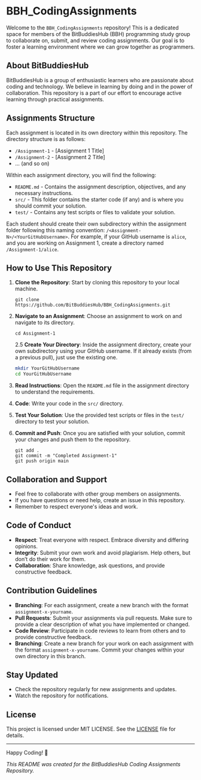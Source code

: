 # BBH_CodingAssignments

Welcome to the `BBH_CodingAssignments` repository! This is a dedicated space for members of the BitBuddiesHub (BBH) programming study group to collaborate on, submit, and review coding assignments. Our goal is to foster a learning environment where we can grow together as programmers.

## About BitBuddiesHub

BitBuddiesHub is a group of enthusiastic learners who are passionate about coding and technology. We believe in learning by doing and in the power of collaboration. This repository is a part of our effort to encourage active learning through practical assignments.

## Assignments Structure

Each assignment is located in its own directory within this repository. The directory structure is as follows:

- `/Assignment-1` - [Assignment 1 Title]
- `/Assignment-2` - [Assignment 2 Title]
- ... (and so on)

Within each assignment directory, you will find the following:

- `README.md` - Contains the assignment description, objectives, and any necessary instructions.
- `src/` - This folder contains the starter code (if any) and is where you should commit your solution.
- `test/` - Contains any test scripts or files to validate your solution.

Each student should create their own subdirectory within the assignment folder following this naming convention: `/<Assignment-N>/<YourGitHubUsername>`. For example, if your GitHub username is `alice`, and you are working on Assignment 1, create a directory named `/Assignment-1/alice`.

## How to Use This Repository

1. **Clone the Repository**: Start by cloning this repository to your local machine.
   ```
   git clone https://github.com/BitBuddiesHub/BBH_CodingAssignments.git
   ```

2. **Navigate to an Assignment**: Choose an assignment to work on and navigate to its directory.
   ```
   cd Assignment-1
   ```
    2.5 **Create Your Directory**: Inside the assignment directory, create your own subdirectory using your GitHub username. If it already exists (from a previous pull), just use the existing one.

    ```bash
    mkdir YourGitHubUsername
    cd YourGitHubUsername
    ```

3. **Read Instructions**: Open the `README.md` file in the assignment directory to understand the requirements.

4. **Code**: Write your code in the `src/` directory.

5. **Test Your Solution**: Use the provided test scripts or files in the `test/` directory to test your solution.

6. **Commit and Push**: Once you are satisfied with your solution, commit your changes and push them to the repository.
   ```
   git add .
   git commit -m "Completed Assignment-1"
   git push origin main
   ```

## Collaboration and Support

- Feel free to collaborate with other group members on assignments.
- If you have questions or need help, create an issue in this repository.
- Remember to respect everyone's ideas and work.

## Code of Conduct

- **Respect**: Treat everyone with respect. Embrace diversity and differing opinions.
- **Integrity**: Submit your own work and avoid plagiarism. Help others, but don’t do their work for them.
- **Collaboration**: Share knowledge, ask questions, and provide constructive feedback.

## Contribution Guidelines

- **Branching**: For each assignment, create a new branch with the format `assignment-x-yourname`.
- **Pull Requests**: Submit your assignments via pull requests. Make sure to provide a clear description of what you have implemented or changed.
- **Code Review**: Participate in code reviews to learn from others and to provide constructive feedback.
- **Branching**: Create a new branch for your work on each assignment with the format `assignment-x-yourname`. Commit your changes within your own directory in this branch.


## Stay Updated

- Check the repository regularly for new assignments and updates.
- Watch the repository for notifications.

## License

This project is licensed under MIT LICENSE. See the [LICENSE](LICENSE) file for details.

---

Happy Coding! 🚀

*This README was created for the BitBuddiesHub Coding Assignments Repository.*